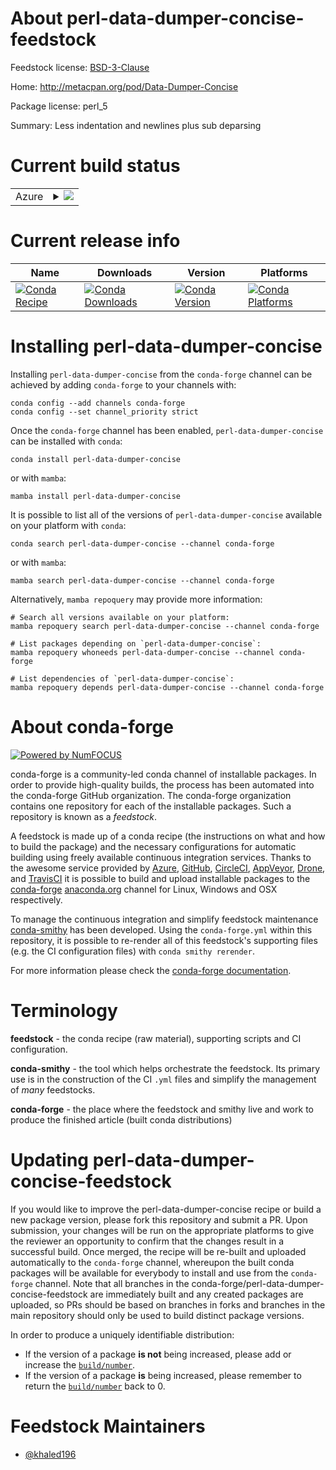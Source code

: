About perl-data-dumper-concise-feedstock
========================================

Feedstock license: [BSD-3-Clause](https://github.com/conda-forge/perl-data-dumper-concise-feedstock/blob/main/LICENSE.txt)

Home: http://metacpan.org/pod/Data-Dumper-Concise

Package license: perl_5

Summary: Less indentation and newlines plus sub deparsing

Current build status
====================


<table>
    
  <tr>
    <td>Azure</td>
    <td>
      <details>
        <summary>
          <a href="https://dev.azure.com/conda-forge/feedstock-builds/_build/latest?definitionId=20016&branchName=main">
            <img src="https://dev.azure.com/conda-forge/feedstock-builds/_apis/build/status/perl-data-dumper-concise-feedstock?branchName=main">
          </a>
        </summary>
        <table>
          <thead><tr><th>Variant</th><th>Status</th></tr></thead>
          <tbody><tr>
              <td>linux_64</td>
              <td>
                <a href="https://dev.azure.com/conda-forge/feedstock-builds/_build/latest?definitionId=20016&branchName=main">
                  <img src="https://dev.azure.com/conda-forge/feedstock-builds/_apis/build/status/perl-data-dumper-concise-feedstock?branchName=main&jobName=linux&configuration=linux%20linux_64_" alt="variant">
                </a>
              </td>
            </tr><tr>
              <td>linux_aarch64</td>
              <td>
                <a href="https://dev.azure.com/conda-forge/feedstock-builds/_build/latest?definitionId=20016&branchName=main">
                  <img src="https://dev.azure.com/conda-forge/feedstock-builds/_apis/build/status/perl-data-dumper-concise-feedstock?branchName=main&jobName=linux&configuration=linux%20linux_aarch64_" alt="variant">
                </a>
              </td>
            </tr><tr>
              <td>linux_ppc64le</td>
              <td>
                <a href="https://dev.azure.com/conda-forge/feedstock-builds/_build/latest?definitionId=20016&branchName=main">
                  <img src="https://dev.azure.com/conda-forge/feedstock-builds/_apis/build/status/perl-data-dumper-concise-feedstock?branchName=main&jobName=linux&configuration=linux%20linux_ppc64le_" alt="variant">
                </a>
              </td>
            </tr><tr>
              <td>osx_64</td>
              <td>
                <a href="https://dev.azure.com/conda-forge/feedstock-builds/_build/latest?definitionId=20016&branchName=main">
                  <img src="https://dev.azure.com/conda-forge/feedstock-builds/_apis/build/status/perl-data-dumper-concise-feedstock?branchName=main&jobName=osx&configuration=osx%20osx_64_" alt="variant">
                </a>
              </td>
            </tr><tr>
              <td>win_64</td>
              <td>
                <a href="https://dev.azure.com/conda-forge/feedstock-builds/_build/latest?definitionId=20016&branchName=main">
                  <img src="https://dev.azure.com/conda-forge/feedstock-builds/_apis/build/status/perl-data-dumper-concise-feedstock?branchName=main&jobName=win&configuration=win%20win_64_" alt="variant">
                </a>
              </td>
            </tr>
          </tbody>
        </table>
      </details>
    </td>
  </tr>
</table>

Current release info
====================

| Name | Downloads | Version | Platforms |
| --- | --- | --- | --- |
| [![Conda Recipe](https://img.shields.io/badge/recipe-perl--data--dumper--concise-green.svg)](https://anaconda.org/conda-forge/perl-data-dumper-concise) | [![Conda Downloads](https://img.shields.io/conda/dn/conda-forge/perl-data-dumper-concise.svg)](https://anaconda.org/conda-forge/perl-data-dumper-concise) | [![Conda Version](https://img.shields.io/conda/vn/conda-forge/perl-data-dumper-concise.svg)](https://anaconda.org/conda-forge/perl-data-dumper-concise) | [![Conda Platforms](https://img.shields.io/conda/pn/conda-forge/perl-data-dumper-concise.svg)](https://anaconda.org/conda-forge/perl-data-dumper-concise) |

Installing perl-data-dumper-concise
===================================

Installing `perl-data-dumper-concise` from the `conda-forge` channel can be achieved by adding `conda-forge` to your channels with:

```
conda config --add channels conda-forge
conda config --set channel_priority strict
```

Once the `conda-forge` channel has been enabled, `perl-data-dumper-concise` can be installed with `conda`:

```
conda install perl-data-dumper-concise
```

or with `mamba`:

```
mamba install perl-data-dumper-concise
```

It is possible to list all of the versions of `perl-data-dumper-concise` available on your platform with `conda`:

```
conda search perl-data-dumper-concise --channel conda-forge
```

or with `mamba`:

```
mamba search perl-data-dumper-concise --channel conda-forge
```

Alternatively, `mamba repoquery` may provide more information:

```
# Search all versions available on your platform:
mamba repoquery search perl-data-dumper-concise --channel conda-forge

# List packages depending on `perl-data-dumper-concise`:
mamba repoquery whoneeds perl-data-dumper-concise --channel conda-forge

# List dependencies of `perl-data-dumper-concise`:
mamba repoquery depends perl-data-dumper-concise --channel conda-forge
```


About conda-forge
=================

[![Powered by
NumFOCUS](https://img.shields.io/badge/powered%20by-NumFOCUS-orange.svg?style=flat&colorA=E1523D&colorB=007D8A)](https://numfocus.org)

conda-forge is a community-led conda channel of installable packages.
In order to provide high-quality builds, the process has been automated into the
conda-forge GitHub organization. The conda-forge organization contains one repository
for each of the installable packages. Such a repository is known as a *feedstock*.

A feedstock is made up of a conda recipe (the instructions on what and how to build
the package) and the necessary configurations for automatic building using freely
available continuous integration services. Thanks to the awesome service provided by
[Azure](https://azure.microsoft.com/en-us/services/devops/), [GitHub](https://github.com/),
[CircleCI](https://circleci.com/), [AppVeyor](https://www.appveyor.com/),
[Drone](https://cloud.drone.io/welcome), and [TravisCI](https://travis-ci.com/)
it is possible to build and upload installable packages to the
[conda-forge](https://anaconda.org/conda-forge) [anaconda.org](https://anaconda.org/)
channel for Linux, Windows and OSX respectively.

To manage the continuous integration and simplify feedstock maintenance
[conda-smithy](https://github.com/conda-forge/conda-smithy) has been developed.
Using the ``conda-forge.yml`` within this repository, it is possible to re-render all of
this feedstock's supporting files (e.g. the CI configuration files) with ``conda smithy rerender``.

For more information please check the [conda-forge documentation](https://conda-forge.org/docs/).

Terminology
===========

**feedstock** - the conda recipe (raw material), supporting scripts and CI configuration.

**conda-smithy** - the tool which helps orchestrate the feedstock.
                   Its primary use is in the construction of the CI ``.yml`` files
                   and simplify the management of *many* feedstocks.

**conda-forge** - the place where the feedstock and smithy live and work to
                  produce the finished article (built conda distributions)


Updating perl-data-dumper-concise-feedstock
===========================================

If you would like to improve the perl-data-dumper-concise recipe or build a new
package version, please fork this repository and submit a PR. Upon submission,
your changes will be run on the appropriate platforms to give the reviewer an
opportunity to confirm that the changes result in a successful build. Once
merged, the recipe will be re-built and uploaded automatically to the
`conda-forge` channel, whereupon the built conda packages will be available for
everybody to install and use from the `conda-forge` channel.
Note that all branches in the conda-forge/perl-data-dumper-concise-feedstock are
immediately built and any created packages are uploaded, so PRs should be based
on branches in forks and branches in the main repository should only be used to
build distinct package versions.

In order to produce a uniquely identifiable distribution:
 * If the version of a package **is not** being increased, please add or increase
   the [``build/number``](https://docs.conda.io/projects/conda-build/en/latest/resources/define-metadata.html#build-number-and-string).
 * If the version of a package **is** being increased, please remember to return
   the [``build/number``](https://docs.conda.io/projects/conda-build/en/latest/resources/define-metadata.html#build-number-and-string)
   back to 0.

Feedstock Maintainers
=====================

* [@khaled196](https://github.com/khaled196/)

